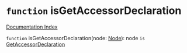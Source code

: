 # `function` isGetAccessorDeclaration

[Documentation Index](../README.md)

`function` isGetAccessorDeclaration(node: [Node](../interface.Node/README.md)): node `is` [GetAccessorDeclaration](../interface.GetAccessorDeclaration/README.md)

